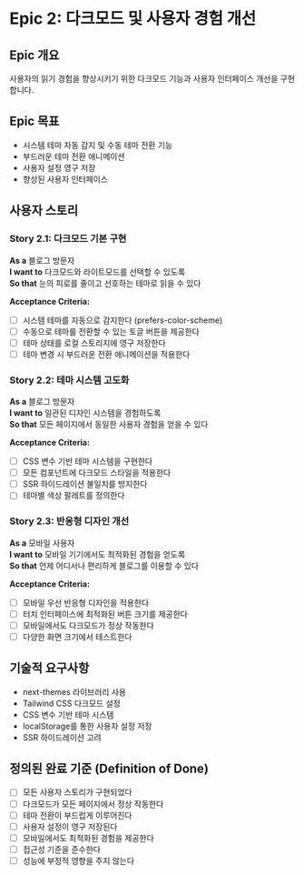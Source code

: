 # Epic 2: 다크모드 및 사용자 경험 개선

## Epic 개요

사용자의 읽기 경험을 향상시키기 위한 다크모드 기능과 사용자 인터페이스 개선을 구현합니다.

## Epic 목표

- 시스템 테마 자동 감지 및 수동 테마 전환 기능
- 부드러운 테마 전환 애니메이션
- 사용자 설정 영구 저장
- 향상된 사용자 인터페이스

## 사용자 스토리

### Story 2.1: 다크모드 기본 구현

**As a** 블로그 방문자  
**I want to** 다크모드와 라이트모드를 선택할 수 있도록  
**So that** 눈의 피로를 줄이고 선호하는 테마로 읽을 수 있다

**Acceptance Criteria:**

- [ ] 시스템 테마를 자동으로 감지한다 (prefers-color-scheme)
- [ ] 수동으로 테마를 전환할 수 있는 토글 버튼을 제공한다
- [ ] 테마 상태를 로컬 스토리지에 영구 저장한다
- [ ] 테마 변경 시 부드러운 전환 애니메이션을 적용한다

### Story 2.2: 테마 시스템 고도화

**As a** 블로그 방문자  
**I want to** 일관된 디자인 시스템을 경험하도록  
**So that** 모든 페이지에서 동일한 사용자 경험을 얻을 수 있다

**Acceptance Criteria:**

- [ ] CSS 변수 기반 테마 시스템을 구현한다
- [ ] 모든 컴포넌트에 다크모드 스타일을 적용한다
- [ ] SSR 하이드레이션 불일치를 방지한다
- [ ] 테마별 색상 팔레트를 정의한다

### Story 2.3: 반응형 디자인 개선

**As a** 모바일 사용자  
**I want to** 모바일 기기에서도 최적화된 경험을 얻도록  
**So that** 언제 어디서나 편리하게 블로그를 이용할 수 있다

**Acceptance Criteria:**

- [ ] 모바일 우선 반응형 디자인을 적용한다
- [ ] 터치 인터페이스에 최적화된 버튼 크기를 제공한다
- [ ] 모바일에서도 다크모드가 정상 작동한다
- [ ] 다양한 화면 크기에서 테스트한다

## 기술적 요구사항

- next-themes 라이브러리 사용
- Tailwind CSS 다크모드 설정
- CSS 변수 기반 테마 시스템
- localStorage를 통한 사용자 설정 저장
- SSR 하이드레이션 고려

## 정의된 완료 기준 (Definition of Done)

- [ ] 모든 사용자 스토리가 구현되었다
- [ ] 다크모드가 모든 페이지에서 정상 작동한다
- [ ] 테마 전환이 부드럽게 이루어진다
- [ ] 사용자 설정이 영구 저장된다
- [ ] 모바일에서도 최적화된 경험을 제공한다
- [ ] 접근성 기준을 준수한다
- [ ] 성능에 부정적 영향을 주지 않는다
